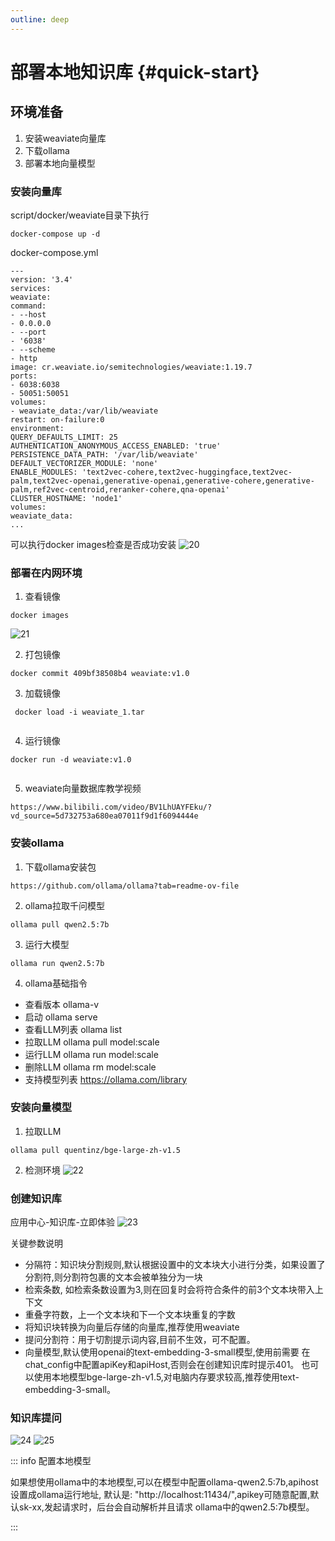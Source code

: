 ```yaml
---
outline: deep
---
```


# 部署本地知识库 {#quick-start}

## 环境准备
1. 安装weaviate向量库
2. 下载ollama
3. 部署本地向量模型

### 安装向量库
 script/docker/weaviate目录下执行
```
docker-compose up -d 
```
docker-compose.yml
```
---
version: '3.4'
services:
weaviate:
command:
- --host
- 0.0.0.0
- --port
- '6038'
- --scheme
- http
image: cr.weaviate.io/semitechnologies/weaviate:1.19.7
ports:
- 6038:6038
- 50051:50051
volumes:
- weaviate_data:/var/lib/weaviate
restart: on-failure:0
environment:
QUERY_DEFAULTS_LIMIT: 25
AUTHENTICATION_ANONYMOUS_ACCESS_ENABLED: 'true'
PERSISTENCE_DATA_PATH: '/var/lib/weaviate'
DEFAULT_VECTORIZER_MODULE: 'none'
ENABLE_MODULES: 'text2vec-cohere,text2vec-huggingface,text2vec-palm,text2vec-openai,generative-openai,generative-cohere,generative-palm,ref2vec-centroid,reranker-cohere,qna-openai'
CLUSTER_HOSTNAME: 'node1'
volumes:
weaviate_data:
...
```
可以执行docker images检查是否成功安装
![20](/guide/image/20.png)

### 部署在内网环境

1. 查看镜像 
```
docker images 
```
![21](/guide/image/21.png)

2. 打包镜像
```
docker commit 409bf38508b4 weaviate:v1.0
```

3. 加载镜像

```
 docker load -i weaviate_1.tar
 
```

4. 运行镜像
 
```
docker run -d weaviate:v1.0
 
```

5. weaviate向量数据库教学视频
```
https://www.bilibili.com/video/BV1LhUAYFEku/?vd_source=5d732753a680ea07011f9d1f6094444e
```

### 安装ollama

1. 下载ollama安装包
```
https://github.com/ollama/ollama?tab=readme-ov-file

```

2. ollama拉取千问模型

```
ollama pull qwen2.5:7b
```

3. 运行大模型  

```
ollama run qwen2.5:7b 
```

4. ollama基础指令
- 查看版本 ollama-v
- 启动 ollama serve
- 查看LLM列表 ollama list
- 拉取LLM ollama pull model:scale
- 运行LLM ollama run model:scale
- 删除LLM ollama rm model:scale
- 支持模型列表 https://ollama.com/library

### 安装向量模型
1. 拉取LLM 
```
ollama pull quentinz/bge-large-zh-v1.5
```

2. 检测环境
![22](/guide/image/22.png)

### 创建知识库
应用中心-知识库-立即体验
![23](/guide/image/23.png)

关键参数说明
- 分隔符：知识块分割规则,默认根据设置中的文本块大小进行分类，如果设置了分割符,则分割符包裹的文本会被单独分为一块
- 检索条数, 如检索条数设置为3,则在回复时会将符合条件的前3个文本块带入上下文
- 重叠字符数，上一个文本块和下一个文本块重复的字数
- 将知识块转换为向量后存储的向量库,推荐使用weaviate
- 提问分割符：用于切割提示词内容,目前不生效，可不配置。
- 向量模型,默认使用openai的text-embedding-3-small模型,使用前需要
在chat_config中配置apiKey和apiHost,否则会在创建知识库时提示401。
也可以使用本地模型bge-large-zh-v1.5,对电脑内存要求较高,推荐使用text-embedding-3-small。

### 知识库提问
![24](/guide/image/24.png)
![25](/guide/image/25.png)

::: info 配置本地模型

如果想使用ollama中的本地模型,可以在模型中配置ollama-qwen2.5:7b,apihost设置成ollama运行地址,
默认是: "http://localhost:11434/",apikey可随意配置,默认sk-xx,发起请求时，后台会自动解析并且请求
ollama中的qwen2.5:7b模型。

:::

